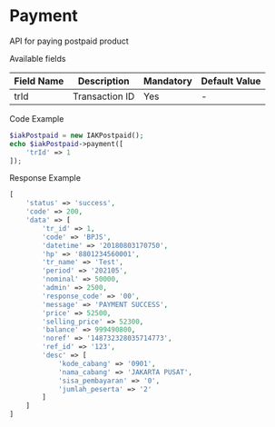 # Payment
API for paying postpaid product

Available fields

| Field Name | Description | Mandatory | Default Value |
|---|---|---|---|
| trId | Transaction ID | Yes | - |

Code Example
```php
$iakPostpaid = new IAKPostpaid();
echo $iakPostpaid->payment([
    'trId' => 1
]);
```
Response Example
```php
[
    'status' => 'success',
    'code' => 200,
    'data' => [
        'tr_id' => 1,
        'code' => 'BPJS',
        'datetime' => '20180803170750',
        'hp' => '8801234560001',
        'tr_name' => 'Test',
        'period' => '202105',
        'nominal' => 50000,
        'admin' => 2500,
        'response_code' => '00',
        'message' => 'PAYMENT SUCCESS',
        'price' => 52500,
        'selling_price' => 52300,
        'balance' => 999490800,
        'noref' => '148732328035714773',
        'ref_id' => '123',
        'desc' => [
            'kode_cabang' => '0901',
            'nama_cabang' => 'JAKARTA PUSAT',
            'sisa_pembayaran' => '0',
            'jumlah_peserta' => '2'
        ]
    ]
]
```